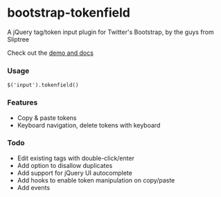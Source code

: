 bootstrap-tokenfield
====================

A jQuery tag/token input plugin for Twitter's Bootstrap, by the guys from Sliptree

Check out the [demo and docs](http://sliptree.github.io/bootstrap-tokenfield/)

### Usage
	
	$('input').tokenfield()

### Features

* Copy & paste tokens
* Keyboard navigation, delete tokens with keyboard

### Todo

* Edit existing tags with double-click/enter
* Add option to disallow duplicates
* Add support for jQuery UI autocomplete
* Add hooks to enable token manipulation on copy/paste
* Add events